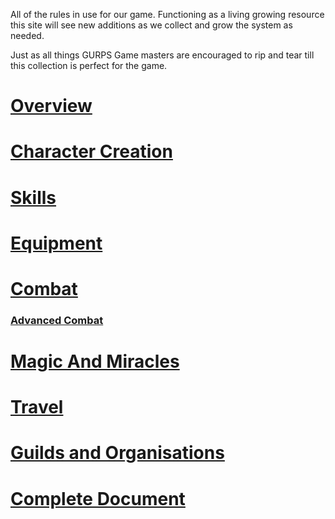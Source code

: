 All of the rules in use for our game. Functioning as a living growing resource this site will see new additions as we collect and grow the system as needed. 

Just as all things GURPS Game masters are encouraged to rip and tear till this collection is perfect for the game.

# [Overview](Overview.md)

# [Character Creation](CharacterCreation.md)

# [Skills](Skills.md)

# [Equipment](Equipment.md)

# [Combat](Combat/Combat.md)
### [Advanced Combat](Combat/AdvancedCombat.md)

# [Magic And Miracles](MagicandMiracles.md)

# [Travel](Travel.md)

# [Guilds and Organisations](GuildsandOrganisations.md)

# [Complete Document](CompleteDocument.md)
